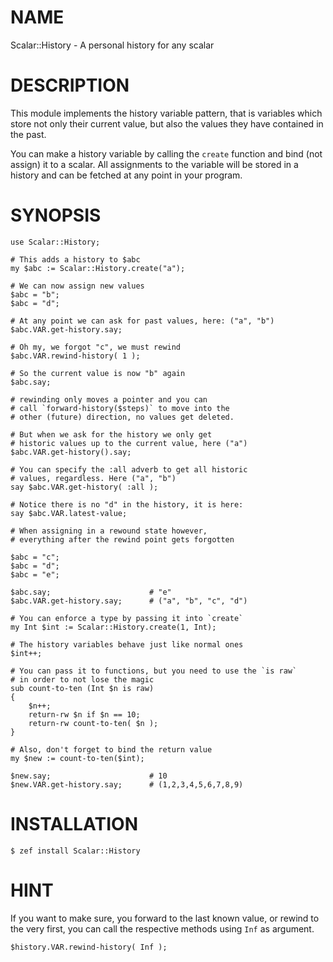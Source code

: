 NAME
====

Scalar::History - A personal history for any scalar

DESCRIPTION
===========

This module implements the history variable pattern, that is variables which store not only their current value, 
but also the values they have contained in the past.

You can make a history variable by calling the `create` function and bind (not assign) it to a scalar.
All assignments to the variable will be stored in a history and can be fetched at any point in your program.


SYNOPSIS
========

	use Scalar::History;

	# This adds a history to $abc
	my $abc := Scalar::History.create("a");

	# We can now assign new values
	$abc = "b";
	$abc = "d";

	# At any point we can ask for past values, here: ("a", "b")
	$abc.VAR.get-history.say;

	# Oh my, we forgot "c", we must rewind
	$abc.VAR.rewind-history( 1 );

	# So the current value is now "b" again
	$abc.say; 

	# rewinding only moves a pointer and you can
	# call `forward-history($steps)` to move into the
	# other (future) direction, no values get deleted.

	# But when we ask for the history we only get
	# historic values up to the current value, here ("a")
	$abc.VAR.get-history().say;

	# You can specify the :all adverb to get all historic
	# values, regardless. Here ("a", "b")
	say $abc.VAR.get-history( :all );

	# Notice there is no "d" in the history, it is here:
	say $abc.VAR.latest-value;

	# When assigning in a rewound state however, 
	# everything after the rewind point gets forgotten

	$abc = "c";
	$abc = "d";
	$abc = "e";

	$abc.say;                      # "e"
	$abc.VAR.get-history.say;      # ("a", "b", "c", "d")

	# You can enforce a type by passing it into `create`
	my Int $int := Scalar::History.create(1, Int);

	# The history variables behave just like normal ones
	$int++;

	# You can pass it to functions, but you need to use the `is raw`
	# in order to not lose the magic
	sub count-to-ten (Int $n is raw)
	{
		$n++;
		return-rw $n if $n == 10;
		return-rw count-to-ten( $n );
	}

	# Also, don't forget to bind the return value
	my $new := count-to-ten($int);

	$new.say;                      # 10
	$new.VAR.get-history.say;      # (1,2,3,4,5,6,7,8,9)

INSTALLATION
============

	$ zef install Scalar::History


HINT
====

If you want to make sure, you forward to the last known value, or rewind to the very first, you can call
the respective methods using `Inf` as argument.


	$history.VAR.rewind-history( Inf );

